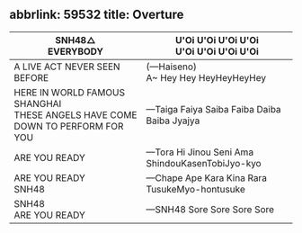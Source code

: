 abbrlink: 59532
title: Overture
---
|SNH48△<br>EVERYBODY|U'Oi U'Oi U'Oi U'Oi<br>U'Oi U'Oi U'Oi U'Oi|
|--|--|
|A LIVE ACT NEVER SEEN BEFORE|(—Haiseno)<br>A~ Hey Hey HeyHeyHeyHey|
|HERE IN WORLD FAMOUS SHANGHAI<br>THESE ANGELS HAVE COME DOWN TO PERFORM FOR YOU|—Taiga Faiya Saiba Faiba Daiba Baiba Jyajya|
|ARE YOU READY|—Tora Hi Jinou Seni Ama ShindouKasenTobiJyo-kyo|
|ARE YOU READY<br>SNH48|—Chape Ape Kara Kina Rara TusukeMyo-hontusuke|
|SNH48<br>ARE YOU READY|—SNH48 Sore Sore Sore Sore|